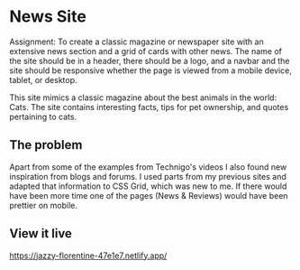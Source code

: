 # News Site

Assignment: To create a classic magazine or newspaper site with an extensive news section and a grid of cards with other news. The name of the site should be in a header, there should be a logo, and a navbar and the site should be responsive whether the page is viewed from a mobile device, tablet, or desktop. 

This site mimics a classic magazine about the best animals in the world: Cats. The site contains interesting facts, tips for pet ownership, and quotes pertaining to cats. 


## The problem

 Apart from some of the examples from Technigo's videos I also found new inspiration from blogs and forums. I used parts from my previous sites and adapted that information to CSS Grid, which was new to me. If there would have been more time one of the pages (News & Reviews) would have been prettier on mobile. 

## View it live
https://jazzy-florentine-47e1e7.netlify.app/
